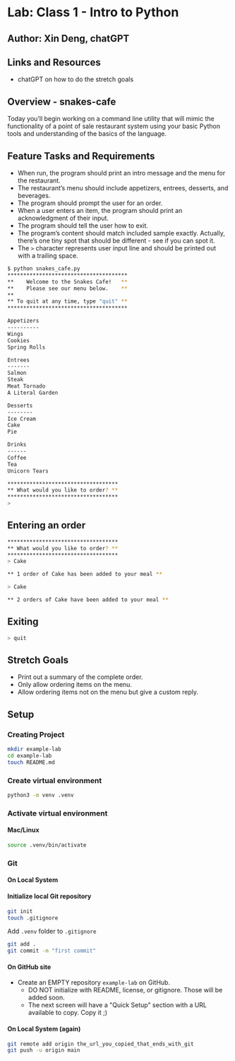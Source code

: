 # Lab: Class 1 - Intro to Python

## Author: Xin Deng, chatGPT

## Links and Resources

- chatGPT on how to do the stretch goals 

## Overview - snakes-cafe

Today you’ll begin working on a command line utility that will mimic the functionality of a point of sale restaurant system using your basic Python tools and understanding of the basics of the language.

## Feature Tasks and Requirements

- When run, the program should print an intro message and the menu for the restaurant.
- The restaurant’s menu should include appetizers, entrees, desserts, and beverages.
- The program should prompt the user for an order.
- When a user enters an item, the program should print an acknowledgment of their input.
- The program should tell the user how to exit.
- The program’s content should match included sample exactly. Actually, there’s one tiny spot that should be different - see if you can spot it.
- The `>` character represents user input line and should be printed out with a trailing space.

```bash
$ python snakes_cafe.py
**************************************
**    Welcome to the Snakes Cafe!   **
**    Please see our menu below.    **
**
** To quit at any time, type "quit" **
**************************************

Appetizers
----------
Wings
Cookies
Spring Rolls

Entrees
-------
Salmon
Steak
Meat Tornado
A Literal Garden

Desserts
--------
Ice Cream
Cake
Pie

Drinks
------
Coffee
Tea
Unicorn Tears

***********************************
** What would you like to order? **
***********************************
> 
```

## Entering an order
```bash
***********************************
** What would you like to order? **
***********************************
> Cake

** 1 order of Cake has been added to your meal **

> Cake

** 2 orders of Cake have been added to your meal **
```

## Exiting
```bash
> quit
```

## Stretch Goals
- Print out a summary of the complete order.
- Only allow ordering items on the menu.
- Allow ordering items not on the menu but give a custom reply.


## Setup

### Creating Project

```bash
mkdir example-lab
cd example-lab
touch README.md
```

### Create virtual environment

```bash
python3 -m venv .venv
```

### Activate virtual environment

#### Mac/Linux

```bash
source .venv/bin/activate
```

### Git

#### On Local System

#### Initialize local Git repository

```bash
git init
touch .gitignore
```

Add `.venv` folder to `.gitignore`

```bash
git add .
git commit -m "first commit"
```

#### On GitHub site

- Create an EMPTY repository `example-lab` on GitHub. 
  - DO NOT initialize with README, license, or gitignore. Those will be added soon.
  - The next screen will have a "Quick Setup" section with a URL available to copy. Copy it ;)

#### On Local System (again)

```bash
git remote add origin the_url_you_copied_that_ends_with_git
git push -u origin main
```

